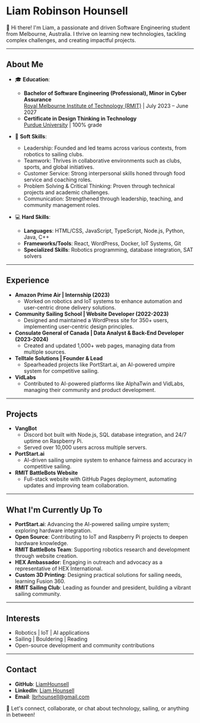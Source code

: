 # Liam Robinson Hounsell  

👋 Hi there! I'm Liam, a passionate and driven Software Engineering student from Melbourne, Australia. I thrive on learning new technologies, tackling complex challenges, and creating impactful projects.  

---

## About Me  
- 🎓 **Education**:  
  - **Bachelor of Software Engineering (Professional), Minor in Cyber Assurance**  
    [Royal Melbourne Institute of Technology (RMIT)](https://www.rmit.edu.au) | July 2023 – June 2027  
  - **Certificate in Design Thinking in Technology**  
    [Purdue University](https://www.purdue.edu) | 100% grade  

- 🌟 **Soft Skills**:  
  - Leadership: Founded and led teams across various contexts, from robotics to sailing clubs.  
  - Teamwork: Thrives in collaborative environments such as clubs, sports, and global initiatives.  
  - Customer Service: Strong interpersonal skills honed through food service and coaching roles.  
  - Problem Solving & Critical Thinking: Proven through technical projects and academic challenges.  
  - Communication: Strengthened through leadership, teaching, and community management roles.  

- 💻 **Hard Skills**:  
  - **Languages**: HTML/CSS, JavaScript, TypeScript, Node.js, Python, Java, C++  
  - **Frameworks/Tools**: React, WordPress, Docker, IoT Systems, Git  
  - **Specialized Skills**: Robotics programming, database integration, SAT solvers  

---

## Experience  
- **Amazon Prime Air | Internship (2023)**  
  - Worked on robotics and IoT systems to enhance automation and user-centric drone delivery solutions.  
- **Community Sailing School | Website Developer (2022-2023)**  
  - Designed and maintained a WordPress site for 350+ users, implementing user-centric design principles.  
- **Consulate General of Canada | Data Analyst & Back-End Developer (2023-2024)**  
  - Created and updated 1,000+ web pages, managing data from multiple sources.  
- **Telltale Solutions | Founder & Lead**  
  - Spearheaded projects like PortStart.ai, an AI-powered umpire system for competitive sailing.  
- **VidLabs**  
  - Contributed to AI-powered platforms like AlphaTwin and VidLabs, managing their community and product development.  

---

## Projects  
- **VangBot**  
  - Discord bot built with Node.js, SQL database integration, and 24/7 uptime on Raspberry Pi.  
  - Served over 10,000 users across multiple servers.  
- **PortStart.ai**  
  - AI-driven sailing umpire system to enhance fairness and accuracy in competitive sailing.  
- **RMIT BattleBots Website**  
  - Full-stack website with GitHub Pages deployment, automating updates and improving team collaboration.  

---

## What I'm Currently Up To  
- **PortStart.ai**: Advancing the AI-powered sailing umpire system; exploring hardware integration.  
- **Open Source**: Contributing to IoT and Raspberry Pi projects to deepen hardware knowledge.  
- **RMIT BattleBots Team**: Supporting robotics research and development through website creation.  
- **HEX Ambassador**: Engaging in outreach and advocacy as a representative of HEX International.  
- **Custom 3D Printing**: Designing practical solutions for sailing needs, learning Fusion 360.  
- **RMIT Sailing Club**: Leading as founder and president, building a vibrant sailing community.  

---

## Interests  
- Robotics | IoT | AI applications  
- Sailing | Bouldering | Reading  
- Open-source development and community contributions  

---

## Contact  
- **GitHub**: [LiamHounsell](https://github.com/lbrh)  
- **LinkedIn**: [Liam Hounsell](https://linkedin.com/in/lbrh)  
- **Email**: lbrhounsell@gmail.com  

💬 Let's connect, collaborate, or chat about technology, sailing, or anything in between!
